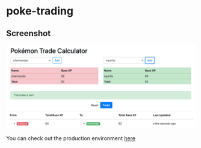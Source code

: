 # poke-trading

## Screenshot
![Screenshot](https://github.com/guilhermeslk/poke-trading/blob/main/app/assets/images/screenshot.png)


You can check out the production environment [here](https://sheltered-atoll-55392.herokuapp.com)
